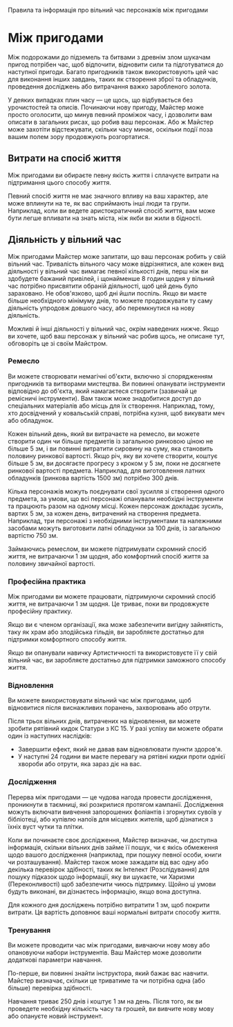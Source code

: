 Правила та інформація про вільний час персонажів між пригодами

# Між пригодами
Між подорожами до підземель та битвами з древнім злом шукачам пригод потрібен час, щоб відпочити, відновити сили та підготуватися до наступної пригоди. Багато пригодників також використовують цей час для виконання інших завдань, таких як створення зброї та обладунків, проведення досліджень або витрачання важко заробленого золота.

У деяких випадках плин часу — це щось, що відбувається без урочистостей та описів. Починаючи нову пригоду, Майстер може просто оголосити, що минув певний проміжок часу, і дозволити вам описати в загальних рисах, що робив ваш персонаж. Або ж Майстер може захотіти відстежувати, скільки часу минає, оскільки події поза вашим полем зору продовжують розгортатися.

## Витрати на спосіб життя
Між пригодами ви обираєте певну якість життя і сплачуєте витрати на підтримання цього способу життя.

Певний спосіб життя не має значного впливу на ваш характер, але може вплинути на те, як вас сприймають інші люди та групи. Наприклад, коли ви ведете аристократичний спосіб життя, вам може бути легше впливати на знать міста, ніж якби ви жили в бідності.

## Діяльність у вільний час
Між пригодами Майстер може запитати, що ваш персонаж робить у свій вільний час. Тривалість вільного часу може відрізнятися, але кожен вид діяльності у вільний час вимагає певної кількості днів, перш ніж ви здобудете бажаний привілей, і щонайменше 8 годин щодня у вільний час потрібно присвятити обраній діяльності, щоб цей день було зараховано. Не обов'язково, щоб дні йшли поспіль. Якщо ви маєте більше необхідного мінімуму днів, то можете продовжувати ту саму діяльність упродовж довшого часу, або перемкнутися на нову діяльність.

Можливі й інші діяльності у вільний час, окрім наведених нижче. Якщо ви хочете, щоб ваш персонаж у вільний час робив щось, не описане тут, обговоріть це зі своїм Майстром.

### Ремесло
Ви можете створювати немагічні об'єкти, включно зі спорядженням пригодників та витворами мистецтва. Ви повинні опанувати інструменти відповідно до об'єкта, який намагаєтеся створити (зазвичай це ремісничі інструменти). Вам також може знадобитися доступ до спеціальних матеріалів або місць для їх створення. Наприклад, тому, хто досвідчений у ковальській справі, потрібна кузня, щоб викувати меч або обладунок.

Кожен вільний день, який ви витрачаєте на ремесло, ви можете створити один чи більше предметів із загальною ринковою ціною не більше 5 зм, і ви повинні витратити сировину на суму, яка становить половину ринкової вартості. Якщо річ, яку ви хочете створити, коштує більше 5 зм, ви досягаєте прогресу з кроком у 5 зм, поки не досягнете ринкової вартості предмета. Наприклад, для виготовлення латних обладунків (ринкова вартість 1500 зм) потрібно 300 днів.

Кілька персонажів можуть поєднувати свої зусилля зі створення одного предмета, за умови, що всі персонажі опанували необхідні інструменти та працюють разом на одному місці. Кожен персонаж докладає зусиль, вартих 5 зм, за кожен день, витрачений на створення предмета. Наприклад, три персонажі з необхідними інструментами та належними засобами можуть виготовити латні обладунки за 100 днів, із загальною вартістю 750 зм.

Займаючись ремеслом, ви можете підтримувати скромний спосіб життя, не витрачаючи 1 зм щодня, або комфортний спосіб життя за половину звичайної вартості.

### Професійна практика
Між пригодами ви можете працювати, підтримуючи скромний спосіб життя, не витрачаючи 1 зм щодня. Це триває, поки ви продовжуєте професійну практику.

Якщо ви є членом організації, яка може забезпечити вигідну зайнятість, таку як храм або злодійська гільдія, ви заробляєте достатньо для підтримки комфортного способу життя.

Якщо ви опанували навичку Артистичності та використовуєте її у свій вільний час, ви заробляєте достатньо для підтримки заможного способу життя.

### Відновлення
Ви можете використовувати вільний час між пригодами, щоб відновитися після виснажливих поранень, захворювань або отрути.

Після трьох вільних днів, витрачених на відновлення, ви можете зробити рятівний кидок Статури з КС 15. У разі успіху ви можете обрати один із наступних наслідків:

* Завершити ефект, який не давав вам відновлювати пункти здоров'я.
* У наступні 24 години ви маєте перевагу на рятівні кидки проти однієї хвороби або отрути, яка зараз діє на вас.

### Дослідження
Перерва між пригодами — це чудова нагода провести дослідження, проникнути в таємниці, які розкрилися протягом кампанії. Дослідження можуть включати вивчення запорошених фоліантів і згорнутих сувоїв у бібліотеці, або купівлю напоїв для місцевих жителів, щоб дізнатися з їхніх вуст чутки та плітки.

Коли ви починаєте своє дослідження, Майстер визначає, чи доступна інформація, скільки вільних днів займе її пошук, чи є якісь обмеження щодо вашого дослідження (наприклад, при пошуку певної особи, книги чи розташування). Майстер також може зажадати від вас одну або декілька перевірок здібності, таких як Інтелект (Розслідування) для пошуку підказок щодо інформації, яку ви шукаєте, чи Харизми (Переконливості) щоб забезпечити чиюсь підтримку. Щойно ці умови будуть виконані, ви дізнаєтесь інформацію, якщо вона доступна.

Для кожного дня досліджень потрібно витратити 1 зм, щоб покрити витрати. Ця вартість доповнює ваші нормальні витрати способу життя.

### Тренування
Ви можете проводити час між пригодами, вивчаючи нову мову або опановуючи набори інструментів. Ваш Майстер може дозволити додаткові параметри навчання.

По-перше, ви повинні знайти інструктора, який бажає вас навчити. Майстер визначає, скільки це триватиме та чи потрібна одна (або більше) перевірка здібності.

Навчання триває 250 днів і коштує 1 зм на день. Після того, як ви проведете необхідну кількість часу та грошей, ви вивчите нову мову або опануєте новий інструмент.